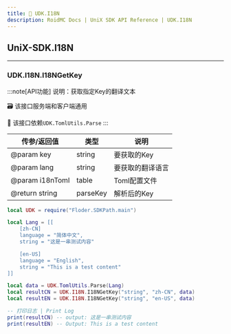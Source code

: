 ```yaml
---
title: 🧰 UDK.I18N
description: RoidMC Docs | UniX SDK API Reference | UDK.I18N
---
```


## UniX-SDK.I18N
---

### UDK.I18N.I18NGetKey

:::note[API功能]
说明：获取指定Key的翻译文本

🗃️ 该接口服务端和客户端通用

📢 该接口依赖`UDK.TomlUtils.Parse`
:::

| 传参/返回值 | 类型 | 说明 |
| ---- | ---- | ---- |
| @param key | string | 要获取的Key |
| @param lang | string | 要获取的翻译语言 |
| @param i18nToml | table | Toml配置文件 |
| @return string | parseKey | 解析后的Key |

```lua
local UDK = require("Floder.SDKPath.main")

local Lang = [[
    [zh-CN]
    language = "简体中文",
    string = "这是一串测试内容"

    [en-US]
    language = "English",
    string = "This is a test content"
]]

local data = UDK.TomlUtils.Parse(Lang)
local resultCN = UDK.I18N.I18NGetKey("string", "zh-CN", data)
local resultEN = UDK.I18N.I18NGetKey("string", "en-US", data)

-- 打印日志 | Print Log
print(resultCN) -- output: 这是一串测试内容
print(resultEN) -- Output: This is a test content
```
